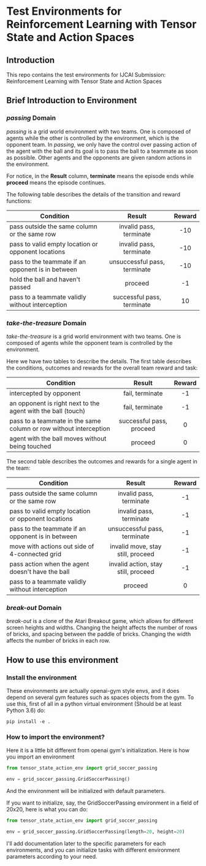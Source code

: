 # Test Environments for Reinforcement Learning with Tensor State and Action Spaces

## Introduction
This repo contains the test environments for IJCAI Submission:
Reinforcement Learning with Tensor State and Action Spaces

## Brief Introduction to Environment

### _passing_ Domain
*passing* is a grid world environment with two teams. One is composed
of agents while the other is controlled by the environment, which is
the opponent team. In
*passing*, we only have the control over passing action of the agent with the ball and its goal is to pass the ball to a
teammate as soon as possible. Other agents and the opponents are given random actions in
the environment.

For notice, in the **Result** column, **terminate** means the episode ends while
**proceed** means the episode continues.


The following table describes the details of the transition and reward
functions:

| Condition                                          | Result                       | Reward |
|----------------------------------------------------|:----------------------------:|:------:|
| pass outside the same column or the same row       | invalid pass, terminate      | -10    |
| pass to valid empty location or opponent locations | invalid pass, terminate      | -10    |
| pass to the teammate if an opponent is in between  | unsuccessful pass, terminate | -10    |
| hold the ball and haven't passed                   | proceed                      | -1     |
| pass to a teammate validly without interception    | successful pass, terminate   | 10     |

### *take-the-treasure* Domain
*take-the-treasure* is a grid world environment with two teams. One is
composed of agents while the opponent team is controlled by the
environment.

Here we have two tables to describe the details. The first table
describes the conditions, outcomes and rewards for the overall team
reward and task: 

| Condition                                                         | Result                   | Reward |
|-------------------------------------------------------------------|:------------------------:|:------:|
| intercepted by opponent                                           | fail, terminate          | -1     |
| an opponent is right next to the agent with the ball (touch)      | fail, terminate          | -1     |
| pass to a teammate in the same column or row without interception | successful pass, proceed | 0      |
| agent with the ball moves without being touched                   | proceed                  | 0      |

The second table describes the outcomes and rewards
for a single agent in the team:

| Condition                                          | Result                              | Reward |
|----------------------------------------------------|:-----------------------------------:|:------:|
| pass outside the same column or the same row       | invalid pass, terminate             | -1     |
| pass to valid empty location or opponent locations | invalid pass, terminate             | -1     |
| pass to the teammate if an opponent is in between  | unsuccessful pass, terminate        | -1     |
| move with actions out side of 4-connected grid     | invalid move, stay still, proceed   | -1     |
| pass action when the agent doesn't have the ball   | invalid action, stay still, proceed | -1     |
| pass to a teammate validly without interception    | proceed                             | 0      |

### *break-out* Domain
*break-out* is a clone of the Atari Breakout
game, which
allows for different screen heights and widths. Changing the height
affects the number of rows of bricks, and spacing between the paddle
of bricks. Changing the width affects the number of bricks in each
row.


## How to use this environment
### Install the environment
These environments are actually openai-gym style envs, and it does
depend on several gym features such as spaces objects from the gym. To
use this, first of all in a python virtual environment (Should be at
least Python 3.6) do:
``` shell
pip install -e .
```

### How to import the environment?
Here it is a little bit different from openai gym's
initialization. Here is how you import an environment
``` python
from tensor_state_action_env import grid_soccer_passing

env = grid_soccer_passing.GridSoccerPassing()
```

And the environment will be initialized with default parameters.

If you want to initialize, say, the GridSoccerPassing environment in a
field of 20x20, here is what you can do:
``` python
from tensor_state_action_env import grid_soccer_passing

env = grid_soccer_passing.GridSoccerPassing(length=20, height=20)
```

I'll add documentation later to the specific parameters for each
environments, and you can initialize tasks with different environment
parameters according to your need.


